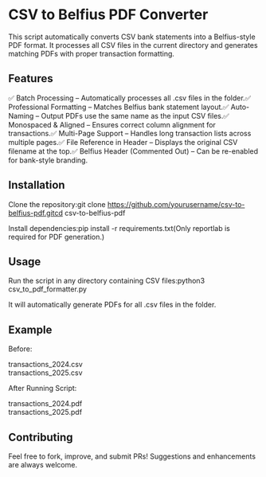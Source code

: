 # CSV to Belfius PDF Converter

This script automatically converts CSV bank statements into a Belfius-style PDF format. It processes all CSV files in the current directory and generates matching PDFs with proper transaction formatting.

## Features

✅ Batch Processing – Automatically processes all .csv files in the folder.✅ Professional Formatting – Matches Belfius bank statement layout.✅ Auto-Naming – Output PDFs use the same name as the input CSV files.✅ Monospaced & Aligned – Ensures correct column alignment for transactions.✅ Multi-Page Support – Handles long transaction lists across multiple pages.✅ File Reference in Header – Displays the original CSV filename at the top.✅ Belfius Header (Commented Out) – Can be re-enabled for bank-style branding.

## Installation

Clone the repository:git clone https://github.com/yourusername/csv-to-belfius-pdf.gitcd csv-to-belfius-pdf

Install dependencies:pip install -r requirements.txt(Only reportlab is required for PDF generation.)

## Usage

Run the script in any directory containing CSV files:python3 csv_to_pdf_formatter.py

It will automatically generate PDFs for all .csv files in the folder.

## Example

Before:

transactions_2024.csv  
transactions_2025.csv  

After Running Script:

transactions_2024.pdf  
transactions_2025.pdf  

## Contributing

Feel free to fork, improve, and submit PRs! Suggestions and enhancements are always welcome.

